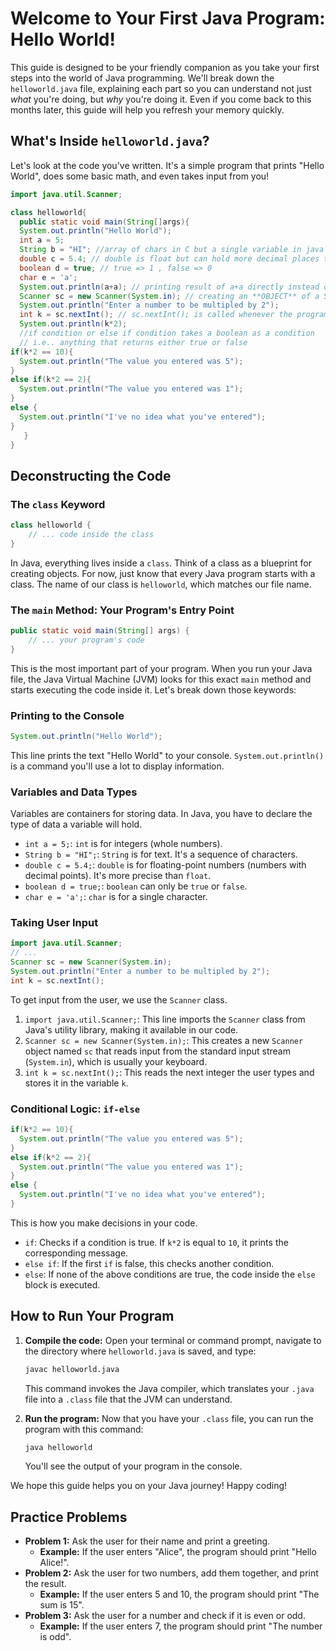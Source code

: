 # Welcome to Your First Java Program: Hello World!

This guide is designed to be your friendly companion as you take your first steps into the world of Java programming. We'll break down the `helloworld.java` file, explaining each part so you can understand not just *what* you're doing, but *why* you're doing it. Even if you come back to this months later, this guide will help you refresh your memory quickly.

## What's Inside `helloworld.java`?

Let's look at the code you've written. It's a simple program that prints "Hello World", does some basic math, and even takes input from you!

```java
import java.util.Scanner;

class helloworld{
  public static void main(String[]args){
  System.out.println("Hello World");
  int a = 5;
  String b = "HI"; //array of chars in C but a single variable in java
  double c = 5.4; // double is float but can hold more decimal places than a float datatype
  boolean d = true; // true => 1 , false => 0
  char e = 'a';
  System.out.println(a+a); // printing result of a+a directly instead of storing them in a variable
  Scanner sc = new Scanner(System.in); // creating an **OBJECT** of a Scanner to read input from the console.
  System.out.println("Enter a number to be multipled by 2");
  int k = sc.nextInt(); // sc.nextInt(); is called whenever the program needs to read the input.
  System.out.println(k*2);
  //if condition or else if condition takes a boolean as a condition
  // i.e.. anything that returns either true or false
if(k*2 == 10){
  System.out.println("The value you entered was 5");
}
else if(k*2 == 2){
  System.out.println("The value you entered was 1");
}
else {
  System.out.println("I've no idea what you've entered");
}
   }
}
```

## Deconstructing the Code

### The `class` Keyword

```java
class helloworld {
    // ... code inside the class
}
```

In Java, everything lives inside a `class`. Think of a class as a blueprint for creating objects. For now, just know that every Java program starts with a class. The name of our class is `helloworld`, which matches our file name.

### The `main` Method: Your Program's Entry Point

```java
public static void main(String[] args) {
    // ... your program's code
}
```

This is the most important part of your program. When you run your Java file, the Java Virtual Machine (JVM) looks for this exact `main` method and starts executing the code inside it. Let's break down those keywords:


### Printing to the Console

```java
System.out.println("Hello World");
```

This line prints the text "Hello World" to your console. `System.out.println()` is a command you'll use a lot to display information.

### Variables and Data Types

Variables are containers for storing data. In Java, you have to declare the type of data a variable will hold.

*   `int a = 5;`: `int` is for integers (whole numbers).
*   `String b = "HI";`: `String` is for text. It's a sequence of characters.
*   `double c = 5.4;`: `double` is for floating-point numbers (numbers with decimal points). It's more precise than `float`.
*   `boolean d = true;`: `boolean` can only be `true` or `false`.
*   `char e = 'a';`: `char` is for a single character.

### Taking User Input

```java
import java.util.Scanner;
// ...
Scanner sc = new Scanner(System.in);
System.out.println("Enter a number to be multipled by 2");
int k = sc.nextInt();
```

To get input from the user, we use the `Scanner` class.

1.  `import java.util.Scanner;`: This line imports the `Scanner` class from Java's utility library, making it available in our code.
2.  `Scanner sc = new Scanner(System.in);`: This creates a new `Scanner` object named `sc` that reads input from the standard input stream (`System.in`), which is usually your keyboard.
3.  `int k = sc.nextInt();`: This reads the next integer the user types and stores it in the variable `k`.

### Conditional Logic: `if-else`

```java
if(k*2 == 10){
  System.out.println("The value you entered was 5");
}
else if(k*2 == 2){
  System.out.println("The value you entered was 1");
}
else {
  System.out.println("I've no idea what you've entered");
}
```

This is how you make decisions in your code.

*   `if`: Checks if a condition is true. If `k*2` is equal to `10`, it prints the corresponding message.
*   `else if`: If the first `if` is false, this checks another condition.
*   `else`: If none of the above conditions are true, the code inside the `else` block is executed.

## How to Run Your Program

1.  **Compile the code:** Open your terminal or command prompt, navigate to the directory where `helloworld.java` is saved, and type:

    ```bash
    javac helloworld.java
    ```

    This command invokes the Java compiler, which translates your `.java` file into a `.class` file that the JVM can understand.

2.  **Run the program:** Now that you have your `.class` file, you can run the program with this command:

    ```bash
    java helloworld
    ```

    You'll see the output of your program in the console.

We hope this guide helps you on your Java journey! Happy coding!

## Practice Problems

*   **Problem 1:** Ask the user for their name and print a greeting. 
    *   **Example:** If the user enters "Alice", the program should print "Hello Alice!".
*   **Problem 2:** Ask the user for two numbers, add them together, and print the result.
    *   **Example:** If the user enters 5 and 10, the program should print "The sum is 15".
*   **Problem 3:** Ask the user for a number and check if it is even or odd.
    *   **Example:** If the user enters 7, the program should print "The number is odd".